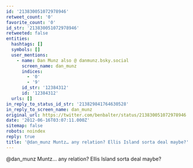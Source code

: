 ```yaml
---
id: '213830051072978946'
retweet_count: '0'
favorite_count: '0'
id_str: '213830051072978946'
retweeted: false
entities:
  hashtags: []
  symbols: []
  user_mentions:
    - name: Dan Munz also @ danmunz.bsky.social
      screen_name: dan_munz
      indices:
        - '0'
        - '9'
      id_str: '12384312'
      id: '12384312'
  urls: []
in_reply_to_status_id_str: '213829841764630528'
in_reply_to_screen_name: dan_munz
original_url: https://twitter.com/benbalter/status/213830051072978946
date: '2012-06-16T03:07:11.000Z'
sitemap: false
robots: noindex
reply: true
title: '@dan_munz Muntz… any relation? Ellis Island sorta deal maybe?'
---
```


@dan_munz Muntz… any relation? Ellis Island sorta deal maybe?